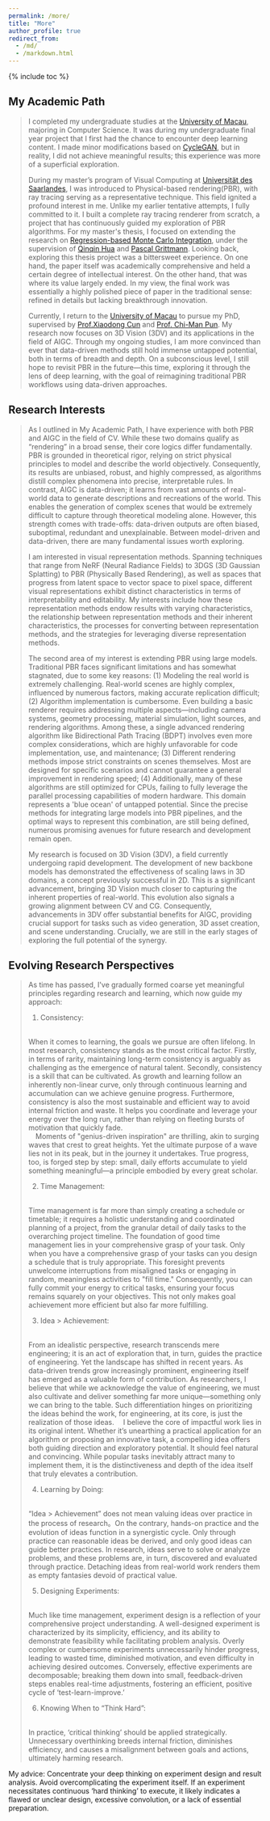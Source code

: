 ```yaml
---
permalink: /more/
title: "More"
author_profile: true
redirect_from: 
  - /md/
  - /markdown.html
---
```


{% include toc %}

## My Academic Path

> I completed my undergraduate studies at the [University of Macau](https://www.um.edu.mo/), majoring in Computer Science. It was during my undergraduate final year project that I first had the chance to encounter deep learning content. I made minor modifications based on [CycleGAN](https://arxiv.org/pdf/1703.10593), but in reality, I did not achieve meaningful results; this experience was more of a superficial exploration.
> 
> During my master’s program of Visual Computing at [Universität des Saarlandes](https://www.uni-saarland.de/), I was introduced to Physical-based rendering(PBR), with ray tracing serving as a representative technique.  This field ignited a profound interest in me. Unlike my earlier tentative attempts, I fully committed to it. I built a complete ray tracing renderer from scratch, a project that has continuously guided my exploration of PBR algorithms. For my master's thesis, I focused on extending the research on [Regression-based Monte Carlo Integration](https://arxiv.org/pdf/2211.07422), under the supervision of [Qinqin Hua](https://qingqin-hua.com/) and [Pascal Grittmann](https://graphics.cg.uni-saarland.de/people/grittmann.html). Looking back, exploring this thesis project was a bittersweet experience. On one hand, the paper itself was academically comprehensive and held a certain degree of intellectual interest. On the other hand, that was where its value largely ended. In my view, the final work was essentially a highly polished piece of paper in the traditional sense: refined in details but lacking breakthrough innovation.
> 
> Currently, I return to the [University of Macau](https://www.um.edu.mo/) to pursue my PhD, supervised by [Prof.Xiaodong Cun](https://vinthony.github.io/academic/) and [Prof. Chi-Man Pun](https://cmpun.github.io/). My research now focuses on 3D Vision (3DV) and its applications in the field of AIGC. Through my ongoing studies, I am more convinced than ever that data-driven methods still hold immense untapped potential, both in terms of breadth and depth. On a subconscious level, I still hope to revisit PBR in the future—this time, exploring it through the lens of deep learning, with the goal of reimagining traditional PBR workflows using data-driven approaches.

## Research Interests

> As I outlined in My Academic Path, I have experience with both PBR and AIGC in the field of CV. While these two domains qualify as “rendering” in a broad sense, their core logics differ fundamentally. PBR is grounded in theoretical rigor, relying on strict physical principles to model and describe the world objectively. Consequently, its results are unbiased, robust, and highly compressed, as algorithms distill complex phenomena into precise, interpretable rules. In contrast, AIGC is data-driven; it learns from vast amounts of real-world data to generate descriptions and recreations of the world. This enables the generation of complex scenes that would be extremely difficult to capture through theoretical modeling alone. However, this strength comes with trade-offs: data-driven outputs are often biased, suboptimal, redundant and unexplainable. Between model-driven and data-driven, there are many fundamental issues worth exploring.
> 
> I am interested in visual representation methods. Spanning techniques that range from NeRF (Neural Radiance Fields) to 3DGS (3D Gaussian Splatting) to PBR (Physically Based Rendering), as well as spaces that progress from latent space to vector space to pixel space, different visual representations exhibit distinct characteristics in terms of interpretability and editability. My interests include how these representation methods endow results with varying characteristics, the relationship between representation methods and their inherent characteristics, the processes for converting between representation methods, and the strategies for leveraging diverse representation methods.
> 
> The second area of my interest is extending PBR using large models. Traditional PBR faces significant limitations and has somewhat stagnated, due to some key reasons:
> (1) Modeling the real world is extremely challenging. Real-world scenes are highly complex, influenced by numerous factors, making accurate replication difficult;
> (2) Algorithm implementation is cumbersome. Even building a basic renderer requires addressing multiple aspects—including camera systems, geometry processing, material simulation, light sources, and rendering algorithms. Among these, a single advanced rendering algorithm like Bidirectional Path Tracing (BDPT) involves even more complex considerations, which are highly unfavorable for code implementation, use, and maintenance;
> (3) Different rendering methods impose strict constraints on scenes themselves. Most are designed for specific scenarios and cannot guarantee a general improvement in rendering speed;
> (4) Additionally, many of these algorithms are still optimized for CPUs, failing to fully leverage the parallel processing capabilities of modern hardware.
This domain represents a 'blue ocean' of untapped potential. Since the precise methods for integrating large models into PBR pipelines, and the optimal ways to represent this combination, are still being defined, numerous promising avenues for future research and development remain open.
> 
> My research is focused on 3D Vision (3DV), a field currently undergoing rapid development. The development of new backbone models has demonstrated the effectiveness of scaling laws in 3D domains, a concept previously successful in 2D. This is a significant advancement, bringing 3D Vision much closer to capturing the inherent properties of real-world. This evolution also signals a growing alignment between CV and CG. Consequently, advancements in 3DV offer substantial benefits for AIGC, providing crucial support for tasks such as video generation, 3D asset creation, and scene understanding. Crucially, we are still in the early stages of exploring the full potential of the synergy.

## Evolving Research Perspectives

> As time has passed, I've gradually formed coarse yet meaningful principles regarding research and learning, which now guide my approach:
> 
> 1. Consistency:
> <br>
> When it comes to learning, the goals we pursue are often lifelong. In most research, consistency stands as the most critical factor. Firstly, in terms of rarity, maintaining long-term consistency is arguably as challenging as the emergence of natural talent. Secondly, consistency is a skill that can be cultivated. As growth and learning follow an inherently non-linear curve, only through continuous learning and accumulation can we achieve genuine progress. Furthermore, consistency is also the most sustainable and efficient way to avoid internal friction and waste. It helps you coordinate and leverage your energy over the long run, rather than relying on fleeting bursts of motivation that quickly fade. 
> <br>
> &emsp;Moments of "genius-driven inspiration" are thrilling, akin to surging waves that crest to great heights. Yet the ultimate purpose of a wave lies not in its peak, but in the journey it undertakes. True progress, too, is forged step by step: small, daily efforts accumulate to yield something meaningful—a principle embodied by every great scholar.
> 
> 2. Time Management:
> <br>
> Time management is far more than simply creating a schedule or timetable; it requires a holistic understanding and coordinated planning of a project, from the granular detail of daily tasks to the overarching project timeline. The foundation of good time management lies in your comprehensive grasp of your task. Only when you have a comprehensive grasp of your tasks can you design a schedule that is truly appropriate. This foresight prevents unwelcome interruptions from misaligned tasks or engaging in random, meaningless activities to "fill time." Consequently, you can fully commit your energy to critical tasks, ensuring your focus remains squarely on your objectives. This not only makes goal achievement more efficient but also far more fulfilling.
> 
> 3. Idea > Achievement:
> <br>
> From an idealistic perspective, research transcends mere engineering; it is an act of exploration that, in turn, guides the practice of engineering. Yet the landscape has shifted in recent years. As data-driven trends grow increasingly prominent, engineering itself has emerged as a valuable form of contribution. As researchers, I believe that while we acknowledge the value of engineering, we must also cultivate and deliver something far more unique—something only we can bring to the table. Such differentiation hinges on prioritizing the ideas behind the work, for engineering, at its core, is just the realization of those ideas.
> &emsp;I believe the core of impactful work lies in its original intent. Whether it’s unearthing a practical application for an algorithm or proposing an innovative task, a compelling idea offers both guiding direction and exploratory potential. It should feel natural and convincing. While popular tasks inevitably attract many to implement them, it is the distinctiveness and depth of the idea itself that truly elevates a contribution.
> 
> 4. Learning by Doing:
> <br>
> “Idea > Achievement” does not mean valuing ideas over practice in the process of research。On the contrary, hands-on practice and the evolution of ideas function in a synergistic cycle. Only through practice can reasonable ideas be derived, and only good ideas can guide better practices. In research, ideas serve to solve or analyze problems, and these problems are, in turn, discovered and evaluated through practice. Detaching ideas from real-world work renders them as empty fantasies devoid of practical value.
> 
> 5. Designing Experiments:
> <br>
> Much like time management, experiment design is a reflection of your comprehensive project understanding. A well-designed experiment is characterized by its simplicity, efficiency, and its ability to demonstrate feasibility while facilitating problem analysis. Overly complex or cumbersome experiments unnecessarily hinder progress, leading to wasted time, diminished motivation, and even difficulty in achieving desired outcomes. Conversely, effective experiments are decomposable; breaking them down into small, feedback-driven steps enables real-time adjustments, fostering an efficient, positive cycle of ‘test-learn-improve.’
> 
> 6. Knowing When to “Think Hard”:
> <br>
> In practice, ‘critical thinking’ should be applied strategically. Unnecessary overthinking breeds internal friction, diminishes efficiency, and causes a misalignment between goals and actions, ultimately harming research.
My advice: Concentrate your deep thinking on experiment design and result analysis. Avoid overcomplicating the experiment itself. If an experiment necessitates continuous ‘hard thinking’ to execute, it likely indicates a flawed or unclear design, excessive convolution, or a lack of essential preparation.